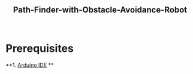 # 
<h2 align="center">Path-Finder-with-Obstacle-Avoidance-Robot</h2>
<br>

# Prerequisites

**1. [Arduino IDE](https://www.arduino.cc/en/software/OldSoftwareReleases) **
    
   
